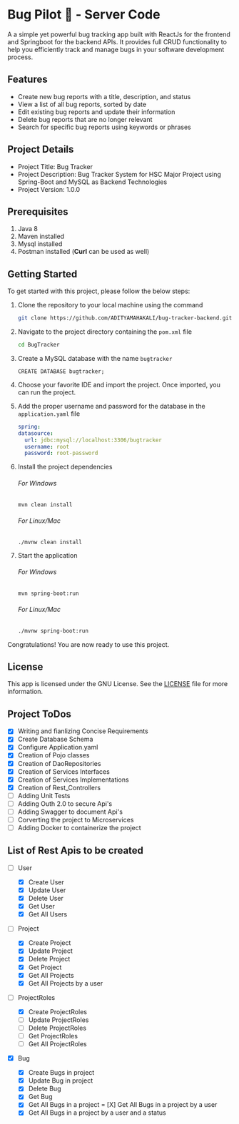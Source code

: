 # Bug Pilot 🚀 - Server Code

A a simple yet powerful bug tracking app built with ReactJs for the frontend and Springboot for the backend APIs. It provides full CRUD functionality to help you efficiently track and manage bugs in your software development process.

## Features

- Create new bug reports with a title, description, and status
- View a list of all bug reports, sorted by date
- Edit existing bug reports and update their information
- Delete bug reports that are no longer relevant
- Search for specific bug reports using keywords or phrases

## Project Details

- Project Title: Bug Tracker
- Project Description: Bug Tracker System for HSC Major Project using Spring-Boot and MySQL as Backend Technologies
- Project Version: 1.0.0

## Prerequisites

1. Java 8
2. Maven installed
3. Mysql installed
4. Postman installed (**Curl** can be used as well)

## Getting Started

To get started with this project, please follow the below steps:

1. Clone the repository to your local machine using the command

   ```sh
   git clone https://github.com/ADITYAMAHAKALI/bug-tracker-backend.git
   ```

2. Navigate to the project directory containing the `pom.xml` file

   ```sh
   cd BugTracker
   ```

3. Create a MySQL database with the name `bugtracker`

   ```mysql
   CREATE DATABASE bugtracker;
   ```

4. Choose your favorite IDE and import the project. Once imported, you can run the project.
5. Add the proper username and password for the database in the `application.yaml` file

   ```yaml
   spring:
   datasource:
     url: jdbc:mysql://localhost:3306/bugtracker
     username: root
     password: root-password
   ```

6. Install the project dependencies

   ###### For Windows

   ```sh
   mvn clean install
   ```

   ###### For Linux/Mac

   ```sh
   ./mvnw clean install
   ```

7. Start the application

   ###### For Windows

   ```sh
   mvn spring-boot:run
   ```

   ###### For Linux/Mac

   ```sh
   ./mvnw spring-boot:run
   ```

Congratulations! You are now ready to use this project.

## License

This app is licensed under the GNU License. See the [LICENSE](./LICENSE) file for more information.

## Project ToDos

- [x] Writing and fianlizing Concise Requirements
- [x] Create Database Schema
- [x] Configure Application.yaml
- [x] Creation of Pojo classes
- [x] Creation of DaoRepositories
- [x] Creation of Services Interfaces
- [x] Creation of Services Implementations
- [X] Creation of Rest_Controllers
- [ ] Adding Unit Tests
- [ ] Adding Outh 2.0 to secure Api's
- [ ] Adding Swagger to document Api's
- [ ] Corverting the project to Microservices
- [ ] Adding Docker to containerize the project

## List of Rest Apis to be created

- [ ] User

  - [x] Create User
  - [X] Update User
  - [X] Delete User
  - [X] Get User
  - [X] Get All Users

- [ ] Project

  - [X] Create Project
  - [X] Update Project
  - [X] Delete Project
  - [X] Get Project
  - [X] Get All Projects
  - [X] Get All Projects by a user

- [ ] ProjectRoles

  - [X] Create ProjectRoles
  - [ ] Update ProjectRoles
  - [ ] Delete ProjectRoles
  - [ ] Get ProjectRoles
  - [ ] Get All ProjectRoles

- [X] Bug
  - [X] Create Bugs in project
  - [X] Update Bug in project
  - [X] Delete Bug
  - [X] Get Bug
  - [X] Get All Bugs in a project
        = [X] Get All Bugs in a project by a user
  - [X] Get All Bugs in a project by a user and a status
